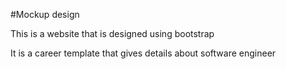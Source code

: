 #Mockup design

This is a website that is designed using bootstrap

It is a career template that gives details about software engineer 